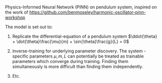 Physics-Informed Neural Network (PINN) on pendulum system, inspired on the work of https://github.com/benmoseley/harmonic-oscillator-pinn-workshop

The model is set out to:

1. Replicate the differential-equation of a pendulum system $\ddot{\theta} + \dot{\theta}\frac{\mu}{m} + \sin{\theta}\frac{g}{L} = 0$

2. Inverse-training for underlying parameter discovery. The system - specific parameters $\mu, m, L$ can potentially be treated as trainable parameters which converge during training. Finding them simultaneously is more difficult than finding them independently.

3. Etc. 
